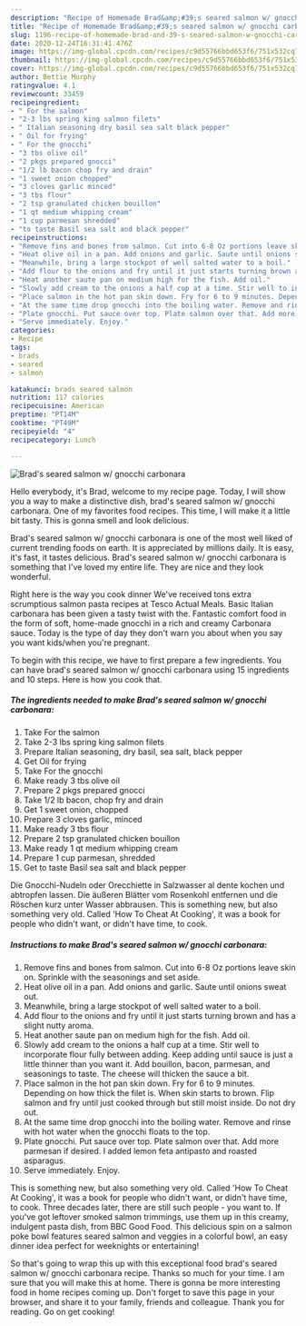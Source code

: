 ```yaml
---
description: "Recipe of Homemade Brad&amp;#39;s seared salmon w/ gnocchi carbonara"
title: "Recipe of Homemade Brad&amp;#39;s seared salmon w/ gnocchi carbonara"
slug: 1196-recipe-of-homemade-brad-and-39-s-seared-salmon-w-gnocchi-carbonara
date: 2020-12-24T16:31:41.476Z
image: https://img-global.cpcdn.com/recipes/c9d55766bbd653f6/751x532cq70/brads-seared-salmon-w-gnocchi-carbonara-recipe-main-photo.jpg
thumbnail: https://img-global.cpcdn.com/recipes/c9d55766bbd653f6/751x532cq70/brads-seared-salmon-w-gnocchi-carbonara-recipe-main-photo.jpg
cover: https://img-global.cpcdn.com/recipes/c9d55766bbd653f6/751x532cq70/brads-seared-salmon-w-gnocchi-carbonara-recipe-main-photo.jpg
author: Bettie Murphy
ratingvalue: 4.1
reviewcount: 33459
recipeingredient:
- " For the salmon"
- "2-3 lbs spring king salmon filets"
- " Italian seasoning dry basil sea salt black pepper"
- " Oil for frying"
- " For the gnocchi"
- "3 tbs olive oil"
- "2 pkgs prepared gnocci"
- "1/2 lb bacon chop fry and drain"
- "1 sweet onion chopped"
- "3 cloves garlic minced"
- "3 tbs flour"
- "2 tsp granulated chicken bouillon"
- "1 qt medium whipping cream"
- "1 cup parmesan shredded"
- "to taste Basil sea salt and black pepper"
recipeinstructions:
- "Remove fins and bones from salmon. Cut into 6-8 Oz portions leave skin on. Sprinkle with the seasonings and set aside."
- "Heat olive oil in a pan. Add onions and garlic. Saute until onions sweat out."
- "Meanwhile, bring a large stockpot of well salted water to a boil."
- "Add flour to the onions and fry until it just starts turning brown and has a slight nutty aroma."
- "Heat another saute pan on medium high for the fish. Add oil."
- "Slowly add cream to the onions a half cup at a time. Stir well to incorporate flour fully between adding. Keep adding until sauce is just a little thinner than you want it. Add bouillon, bacon, parmesan, and seasonings to taste. The cheese will thicken the sauce a bit."
- "Place salmon in the hot pan skin down. Fry for 6 to 9 minutes. Depending on how thick the filet is. When skin starts to brown. Flip salmon and fry until just cooked through but still moist inside. Do not dry out."
- "At the same time drop gnocchi into the boiling water. Remove and rinse with hot water when the gnocchi floats to the top."
- "Plate gnocchi. Put sauce over top. Plate salmon over that. Add more parmesan if desired. I added lemon feta antipasto and roasted asparagus."
- "Serve immediately. Enjoy."
categories:
- Recipe
tags:
- brads
- seared
- salmon

katakunci: brads seared salmon 
nutrition: 117 calories
recipecuisine: American
preptime: "PT14M"
cooktime: "PT49M"
recipeyield: "4"
recipecategory: Lunch

---
```



![Brad&#39;s seared salmon w/ gnocchi carbonara](https://img-global.cpcdn.com/recipes/c9d55766bbd653f6/751x532cq70/brads-seared-salmon-w-gnocchi-carbonara-recipe-main-photo.jpg)

Hello everybody, it's Brad, welcome to my recipe page. Today, I will show you a way to make a distinctive dish, brad&#39;s seared salmon w/ gnocchi carbonara. One of my favorites food recipes. This time, I will make it a little bit tasty. This is gonna smell and look delicious.

Brad&#39;s seared salmon w/ gnocchi carbonara is one of the most well liked of current trending foods on earth. It is appreciated by millions daily. It is easy, it's fast, it tastes delicious. Brad&#39;s seared salmon w/ gnocchi carbonara is something that I've loved my entire life. They are nice and they look wonderful.

Right here is the way you cook dinner We&#39;ve received tons extra scrumptious salmon pasta recipes at Tesco Actual Meals. Basic Italian carbonara has been given a tasty twist with the. Fantastic comfort food in the form of soft, home-made gnocchi in a rich and creamy Carbonara sauce. Today is the type of day they don&#39;t warn you about when you say you want kids/when you&#39;re pregnant.


To begin with this recipe, we have to first prepare a few ingredients. You can have brad&#39;s seared salmon w/ gnocchi carbonara using 15 ingredients and 10 steps. Here is how you cook that.

<!--inarticleads1-->

##### The ingredients needed to make Brad&#39;s seared salmon w/ gnocchi carbonara:

1. Take  For the salmon
1. Take 2-3 lbs spring king salmon filets
1. Prepare  Italian seasoning, dry basil, sea salt, black pepper
1. Get  Oil for frying
1. Take  For the gnocchi
1. Make ready 3 tbs olive oil
1. Prepare 2 pkgs prepared gnocci
1. Take 1/2 lb bacon, chop fry and drain
1. Get 1 sweet onion, chopped
1. Prepare 3 cloves garlic, minced
1. Make ready 3 tbs flour
1. Prepare 2 tsp granulated chicken bouillon
1. Make ready 1 qt medium whipping cream
1. Prepare 1 cup parmesan, shredded
1. Get to taste Basil sea salt and black pepper


Die Gnocchi-Nudeln oder Orecchiette in Salzwasser al dente kochen und abtropfen lassen. Die äußeren Blätter vom Rosenkohl entfernen und die Röschen kurz unter Wasser abbrausen. This is something new, but also something very old. Called &#39;How To Cheat At Cooking&#39;, it was a book for people who didn&#39;t want, or didn&#39;t have time, to cook. 

<!--inarticleads2-->

##### Instructions to make Brad&#39;s seared salmon w/ gnocchi carbonara:

1. Remove fins and bones from salmon. Cut into 6-8 Oz portions leave skin on. Sprinkle with the seasonings and set aside.
1. Heat olive oil in a pan. Add onions and garlic. Saute until onions sweat out.
1. Meanwhile, bring a large stockpot of well salted water to a boil.
1. Add flour to the onions and fry until it just starts turning brown and has a slight nutty aroma.
1. Heat another saute pan on medium high for the fish. Add oil.
1. Slowly add cream to the onions a half cup at a time. Stir well to incorporate flour fully between adding. Keep adding until sauce is just a little thinner than you want it. Add bouillon, bacon, parmesan, and seasonings to taste. The cheese will thicken the sauce a bit.
1. Place salmon in the hot pan skin down. Fry for 6 to 9 minutes. Depending on how thick the filet is. When skin starts to brown. Flip salmon and fry until just cooked through but still moist inside. Do not dry out.
1. At the same time drop gnocchi into the boiling water. Remove and rinse with hot water when the gnocchi floats to the top.
1. Plate gnocchi. Put sauce over top. Plate salmon over that. Add more parmesan if desired. I added lemon feta antipasto and roasted asparagus.
1. Serve immediately. Enjoy.


This is something new, but also something very old. Called &#39;How To Cheat At Cooking&#39;, it was a book for people who didn&#39;t want, or didn&#39;t have time, to cook. Three decades later, there are still such people - you want to. If you&#39;ve got leftover smoked salmon trimmings, use them up in this creamy, indulgent pasta dish, from BBC Good Food. This delicious spin on a salmon poke bowl features seared salmon and veggies in a colorful bowl, an easy dinner idea perfect for weeknights or entertaining! 

So that's going to wrap this up with this exceptional food brad&#39;s seared salmon w/ gnocchi carbonara recipe. Thanks so much for your time. I am sure that you will make this at home. There is gonna be more interesting food in home recipes coming up. Don't forget to save this page in your browser, and share it to your family, friends and colleague. Thank you for reading. Go on get cooking!
